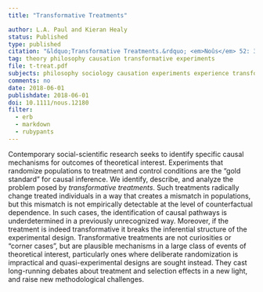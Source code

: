 ```yaml
---
title: "Transformative Treatments"

author: L.A. Paul and Kieran Healy
status: Published
type: published
citation: "&ldquo;Transformative Treatments.&rdquo; <em>Noûs</em> 52: 320–335."
tag: theory philosophy causation transformative experiments
file: t-treat.pdf
subjects: philosophy sociology causation experiments experience transformative
comments: no
date: 2018-06-01
publishdate: 2018-06-01
doi: 10.1111/nous.12180
filter:
  - erb
  - markdown
  - rubypants
---
```


Contemporary social-scientific research seeks to identify specific causal mechanisms for outcomes of theoretical interest. Experiments that randomize populations to treatment and control conditions are the “gold standard” for causal inference. We identify, describe, and analyze the problem posed by *transformative treatments*. Such treatments radically change treated individuals in a way that creates a mismatch in populations, but this mismatch is not empirically detectable at the level of counterfactual dependence. In such cases, the identification of causal pathways is underdetermined in a previously unrecognized way. Moreover, if the treatment is indeed transformative it breaks the inferential structure of the experimental design. Transformative treatments are not curiosities or “corner cases”, but are plausible mechanisms in a large class of events of theoretical interest, particularly ones where deliberate randomization is impractical and quasi-experimental designs are sought instead. They cast long-running debates about treatment and selection effects in a new light, and raise new methodological challenges.
